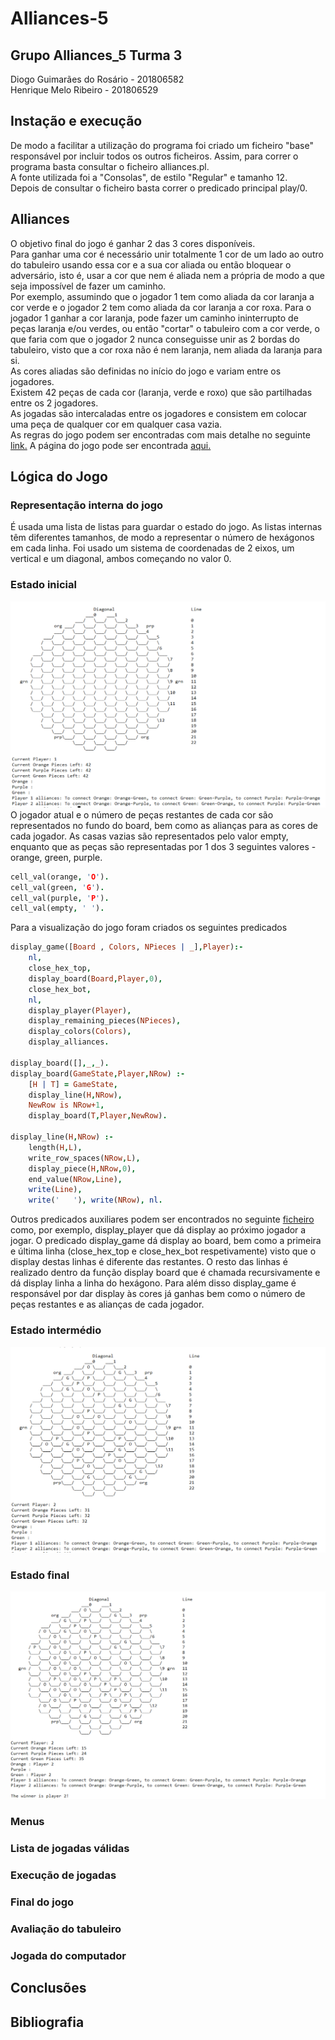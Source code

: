 # Alliances-5

## Grupo Alliances_5 Turma 3
Diogo Guimarães do Rosário - 201806582  
Henrique Melo Ribeiro - 201806529

## Instação e execução
De modo a facilitar a utilização do programa foi criado um ficheiro "base" responsável por incluir todos os outros ficheiros. Assim, para correr o programa basta consultar o ficheiro alliances.pl.   
A fonte utilizada foi a "Consolas", de estilo "Regular" e tamanho 12.     
Depois de consultar o ficheiro basta correr o predicado principal play/0.

## Alliances
O objetivo final do jogo é ganhar 2 das 3 cores disponíveis.  
Para ganhar uma cor é necessário unir totalmente 1 cor de um lado ao outro do tabuleiro usando essa cor e a sua cor aliada ou então bloquear o adversário, isto é, usar a cor que nem é aliada nem a própria de modo a que seja impossível de fazer um caminho.     
Por exemplo, assumindo que o jogador 1 tem como aliada da cor laranja a cor verde e o jogador 2 tem como aliada da cor laranja a cor roxa. Para o jogador 1 ganhar a cor laranja, pode fazer um caminho ininterrupto de peças laranja e/ou verdes, ou então "cortar" o tabuleiro com a cor verde, o que faria com que o jogador 2 nunca conseguisse unir as 2 bordas do tabuleiro, visto que a cor roxa não é nem laranja, nem aliada da laranja para si.   
As cores aliadas são definidas no início do jogo e variam entre os jogadores.     
Existem 42 peças de cada cor (laranja, verde e roxo) que são partilhadas entre os 2 jogadores.    
As jogadas são intercaladas entre os jogadores e consistem em colocar uma peça de qualquer cor em qualquer casa vazia.  
As regras do jogo podem ser encontradas com mais detalhe no seguinte [link.](https://nestorgames.com/rulebooks/ALLIANCES_EN.pdf)
A página do jogo pode ser encontrada [aqui.](https://nestorgames.com/#alliances_detail)

## Lógica do Jogo

### Representação interna do jogo
É usada uma lista de listas para guardar o estado do jogo. As listas internas têm diferentes tamanhos, de modo a representar o número de hexágonos em cada linha. Foi usado um sistema de coordenadas de 2 eixos, um vertical e um diagonal, ambos começando no valor 0. <br />
### Estado inicial
![Initial Board Representation](./images/initialBoard.png) <br />
O jogador atual e o número de peças restantes de cada cor são representados no fundo do board, bem como as alianças para as cores de cada jogador.
As casas vazias são representados pelo valor empty, enquanto que as peças são representadas por 1 dos 3 seguintes valores - orange, green, purple. 
```prolog
cell_val(orange, 'O').
cell_val(green, 'G').
cell_val(purple, 'P').
cell_val(empty, ' ').
```
Para a visualização do jogo foram criados os seguintes predicados
```prolog
display_game([Board , Colors, NPieces | _],Player):-
    nl,
    close_hex_top,
    display_board(Board,Player,0),
    close_hex_bot,
    nl,
    display_player(Player),
    display_remaining_pieces(NPieces),
    display_colors(Colors),
    display_alliances.

display_board([],_,_).
display_board(GameState,Player,NRow) :-
    [H | T] = GameState,
    display_line(H,NRow),
    NewRow is NRow+1,
    display_board(T,Player,NewRow).

display_line(H,NRow) :-
    length(H,L),
    write_row_spaces(NRow,L),
    display_piece(H,NRow,0), 
    end_value(NRow,Line),
    write(Line),
    write('   '), write(NRow), nl.
```
Outros predicados auxiliares podem ser encontrados no seguinte [ficheiro](./display.pl) como, por exemplo, display_player que dá display ao próximo jogador a jogar.
O predicado display_game dá display ao board, bem como a primeira e última linha (close_hex_top e close_hex_bot respetivamente) visto que o display destas linhas é diferente das restantes. O resto das linhas é realizado dentro da função display board que é chamada recursivamente e dá display linha a linha do hexágono.
Para além disso display_game é responsável por dar display às cores já ganhas bem como o número de peças restantes e as alianças de cada jogador. 

### Estado intermédio
![Mid Board Representation](./images/midBoard.png) <br />

### Estado final
![Final Board Representation](./images/endBoard.png) <br/>

### Menus 

### Lista de jogadas válidas

### Execução de jogadas

### Final do jogo

### Avaliação do tabuleiro

### Jogada do computador

## Conclusões

## Bibliografia